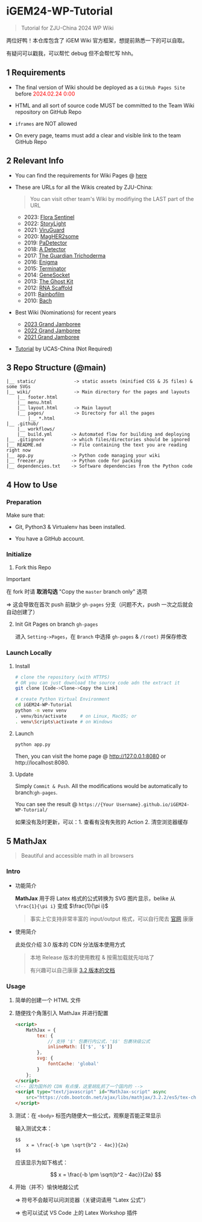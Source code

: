 # iGEM24-WP-Tutorial
> Tutorial for ZJU-China 2024 WP Wiki

两位好鸭！本仓库包含了 iGEM Wiki 官方框架，想提前熟悉一下的可以自取。

有疑问可以戳我，可以帮忙 debug 但不会帮忙写 hhh。

## 1 Requirements

- The final version of Wiki should be deployed as a `GitHub Pages Site` before <span style="color:red;">2024.02.24 0:00</span>

- HTML and all sort of source code MUST be committed to the Team Wiki repository on GitHub Repo

- `iframes` are NOT allowed

- On every page, teams must add a clear and visible link to the team GitHub Repo

## 2 Relevant Info

- You can find the requirements for Wiki Pages @ [here](https://competition.igem.org/judging/medals#h-documenting-your-work-on-required-wiki-pages)

- These are URLs for all the Wikis created by ZJU-China:
    > You can visit other team's Wiki by modifiying the LAST part of the URL
    - 2023: <a href="https://2023.igem.wiki/zju-china" target="_blank">Flora Sentinel</a>
    - 2022: <a href="https://2022.igem.wiki/zju-china" target="_blank">StoryLight</a>
    - 2021: <a href="https://2021.igem.org/Team:ZJU-China" target="_blank">ViruGuard</a>
    - 2020: <a href="https://2020.igem.org/Team:ZJU-China" target="_blank">MagHER2some</a>
    - 2019: <a href="https://2019.igem.org/Team:ZJU-China" target="_blank">PaDetector</a>
    - 2018: <a href="https://2018.igem.org/Team:ZJU-China" target="_blank">A Detector</a>
    - 2017: <a href="https://2017.igem.org/Team:ZJU-China" target="_blank">The Guardian Trichoderma</a>
    - 2016: <a href="https://2016.igem.org/Team:ZJU-China" target="_blank">Enigma</a>
    - 2015: <a href="https://2015.igem.org/Team:ZJU-China" target="_blank">Terminator</a>
    - 2014: <a href="https://2014.igem.org/Team:ZJU-China" target="_blank">GeneSocket</a>
    - 2013: <a href="https://2013.igem.org/Team:ZJU-China" target="_blank">The Ghost Kit</a>
    - 2012: <a href="https://2012.igem.org/Team:ZJU-China" target="_blank">RNA Scaffold</a>
    - 2011: <a href="https://2011.igem.org/Team:ZJU-China" target="_blank">Rainbofilm</a>
    - 2010: <a href="https://2010.igem.org/Team:ZJU-China" target="_blank">Bach</a>

- Best Wiki (Nominations) for recent years
  
  - [2023 Grand Jamboree](https://jamboree.igem.org/2023/results?scroll=Best%20Wiki#special-prizes)
  - [2022 Grand Jamboree](https://jamboree.igem.org/2022/results?scroll=Best%20Wiki#special-prizes)
  - [2021 Grand Jamboree](https://jamboree.igem.org/2021/results?scroll=Best%20Wiki#special-prizes)

- [Tutorial](https://gitee.com/igem_ucas_china/2024-drylab-tutorial/tree/master) by UCAS-China (Not Required)

## 3 Repo Structure (@main)

```text
|__ static/              -> static assets (minified CSS & JS files) & some SVGs
|__ wiki/                -> Main directory for the pages and layouts
    |__ footer.html
    |__ menu.html
    |__ layout.html      -> Main layout
    |__ pages/           -> Directory for all the pages
        |__ *.html
|__ .github/
    |__ workflows/              
    |__ build.yml       -> Automated flow for building and deploying 
|__ .gitignore          -> which files/directories should be ignored
|__ README.md           -> File containing the text you are reading right now
|__ app.py              -> Python code managing your wiki
|__ freezer.py          -> Python code for packing
|__ dependencies.txt    -> Software dependencies from the Python code
```

## 4 How to Use

### Preparation

Make sure that: 

- Git, Python3 & Virtualenv has been installed.

- You have a GitHub account.

### Initialize

1. Fork this Repo

> [!IMPORTANT]
>
> 在 fork 时请 **取消勾选** "Copy the `master` branch only" 选项
>
> => 这会导致在首次 push 前缺少 `gh-pages` 分支（问题不大，push 一次之后就会自动创建了）

2. Init Git Pages on branch `gh-pages`

    进入 `Setting->Pages`，在 `Branch` 中选择 `gh-pages` & `/(root)` 并保存修改

### Launch Locally

1. Install

    ```bash
    # clone the repository (with HTTPS)
    # OR you can just download the source code adn the extract it
    git clone [Code->Clone->Copy the Link]

    # create Python Virtual Environment
    cd iGEM24-WP-Tutorial
    python -m venv venv
    . venv/bin/activate     # on Linux, MacOS; or
    . venv\Scripts\activate # on Windows
    ```

2. Launch

    ```bash
    python app.py
    ```
    Then, you can visit the home page @ http://127.0.0.1:8080 or http://localhost:8080.

3. Update

    Simply `Commit & Push`. All the modifications would be automatically to branch:`gh-pages`.

    You can see the result @ `https://{Your Username}.github.io/iGEM24-WP-Tutorial/`

    如果没有及时更新，可以：1. 查看有没有失败的 Action 2. 清空浏览器缓存

## 5 MathJax
> Beautiful and accessible math in all browsers

### Intro

- 功能简介

    **MathJax** 用于将 Latex 格式的公式转换为 SVG 图片显示，belike 从 `\frac{1}{\pi i}` 变成 $\frac{1}{\pi i}$

    > 事实上它支持非常丰富的 input/output 格式，可以自行爬去 [官网](https://www.mathjax.org/) 康康

- 使用简介

    此处仅介绍 3.0 版本的 CDN 分法版本使用方式

    > 本地 Release 版本的使用教程 & 按需加载就先咕咕了
    >
    > 有兴趣可以自己康康 [3.2 版本的文档](https://www.osgeo.cn/mathjax/index.html)

### Usage

1. 简单的创建一个 HTML 文件

2. 随便找个角落引入 MathJax 并进行配置

    ```html
    <script>
        MathJax = {
            tex: {
                // 支持 '$' 包裹行内公式，'$$' 包裹块级公式
                inlineMath: [['$', '$']]
            },
            svg: {
                fontCache: 'global'
            }
        };
    </script>
    <!-- 因为国外的 CDN 有点慢，这里胡乱抓了一个国内的 -->
    <script type="text/javascript" id="MathJax-script" async
        src="https://cdn.bootcdn.net/ajax/libs/mathjax/3.2.2/es5/tex-chtml.js">
    </script>
    ```

3. 测试：在 `<body>` 标签内随便大一些公式，观察是否能正常显示

    输入测试文本：

    ```
    $$
        x = \frac{-b \pm \sqrt{b^2 - 4ac}}{2a}
    $$
    ```

    应该显示为如下格式：

    $$
        x = \frac{-b \pm \sqrt{b^2 - 4ac}}{2a}
    $$

4. 开始（并不）愉快地敲公式

    => 符号不会敲可以问浏览器（关键词请用 "Latex 公式"）

    => 也可以试试 VS Code 上的 Latex Workshop 插件
